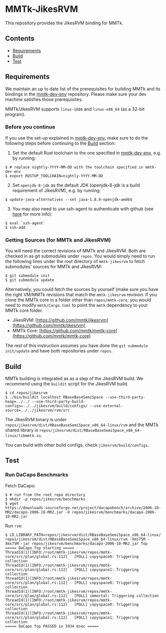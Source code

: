 # MMTk-JikesRVM  
  
This repository provides the JikesRVM binding for MMTk.
  
## Contents

* [Requirements](#requirements)
* [Build](#build)
* [Test](#test)
  
## Requirements
  
We maintain an up to date list of the prerequisites for building MMTk and its bindings in the [mmtk-dev-env](https://github.com/mmtk/mmtk-dev-env) repository.
Please make sure your dev machine satisfies those prerequisites.

MMTk/JikesRVM supports `linux-i686` and `linux-x86_64` (as a 32-bit program).
  
### Before you continue

If you use the set-up explained in [mmtk-dev-env](https://github.com/mmtk/mmtk-dev-env), make sure to do the following steps before continuing to the [Build](#build) section:

1. Set the default Rust toolchain to the one specified in [mmtk-dev-env](https://github.com/mmtk/mmtk-dev-env), e.g. by running:

```console
$ # replace nightly-YYYY-MM-DD with the toolchain specified in mmtk-dev-env
$ export RUSTUP_TOOLCHAIN=nightly-YYYY-MM-DD
```

2. Set `openjdk-8-jdk` as the default JDK (openjdk-8-jdk is a build requirement of JikesRVM), e.g. by running:

```console
$ update-java-alternatives --set java-1.8.0-openjdk-amd64
```

3. You may also need to use ssh-agent to authenticate with github (see [here](https://github.com/rust-lang/cargo/issues/3487) for more info):

```console
$ eval `ssh-agent`
$ ssh-add
```

### Getting Sources (for MMTk and JikesRVM)

You will need the correct revisions of MMTk and JikesRVM.
Both are checked in as git submodules under `repos`.
You would simply need to run the following lines under the root directory of `mmtk-jikesrvm` to fetch submodules' sources for MMTk and JikesRVM:

```console
$ git submodule init
$ git submodule update
```

Alternatively, you could fetch the sources by yourself (make sure you have the right VM/MMTk revisions that match the `mmtk-jikesrvm` revision.
If you clone the MMTk core in a folder other than `repos/mmtk-core`, you would need to modify `mmtk/Cargo.toml` to point the `mmtk` dependency to your MMTk core folder.

* JikesRVM: [https://github.com/mmtk/jikesrvm](https://github.com/mmtk/jikesrvm)
* MMTk Core: [https://github.com/mmtk/mmtk-core](https://github.com/mmtk/mmtk-core)

The rest of this instruction assumes you have done the `git submodule init/update` and have both repositories under `repos`.

## Build

MMTk building is integrated as as a step of the JikesRVM build.
We recommend using the `buildit` script for the JikesRVM build.

```console
$ cd repos/jikesrvm
$ ./bin/buildit localhost RBaseBaseSemiSpace --use-third-party-heap=../../ --use-third-party-build-configs=../../jikesrvm/build/configs/ --use-external-source=../../jikesrvm/rvm/src
```

The JikesRVM binary is under `repos/jikesrvm/dist/RBaseBaseSemiSpace_x86_64-linux/rvm` and the MMTk shared library is `repos/jikesrvm/dist/RBaseBaseSemiSpace_x86_64-linux/libmmtk.so`.

You can build with other build configs, check `jikesrvm/build/configs`.

## Test

### Run DaCapo Benchmarks

Fetch DaCapo:

```console
$ # run from the root repo directory
$ mkdir -p repos/jikesrvm/benchmarks
$ wget https://downloads.sourceforge.net/project/dacapobench/archive/2006-10-MR2/dacapo-2006-10-MR2.jar -O repos/jikesrvm/benchmarks/dacapo-2006-10-MR2.jar
```

Run `rvm`:

```console
$ LD_LIBRARY_PATH=repos/jikesrvm/dist/RBaseBaseSemiSpace_x86_64-linux/ repos/jikesrvm/dist/RBaseBaseSemiSpace_x86_64-linux/rvm -Xms75M -Xmx75M -jar repos/jikesrvm/benchmarks/dacapo-2006-10-MR2.jar fop
===== DaCapo fop starting =====
ThreadId(1)[INFO:/root/mmtk-jikesrvm/repos/mmtk-core/src/plan/global.rs:112]   [POLL] copyspace0: Triggering collection
ThreadId(1)[INFO:/root/mmtk-jikesrvm/repos/mmtk-core/src/plan/global.rs:112]   [POLL] copyspace1: Triggering collection
ThreadId(1)[INFO:/root/mmtk-jikesrvm/repos/mmtk-core/src/plan/global.rs:112]   [POLL] copyspace0: Triggering collection
ThreadId(1)[INFO:/root/mmtk-jikesrvm/repos/mmtk-core/src/plan/global.rs:112]   [POLL] immortal: Triggering collection
ThreadId(1)[INFO:/root/mmtk-jikesrvm/repos/mmtk-core/src/plan/global.rs:112]   [POLL] copyspace0: Triggering collection
ThreadId(1)[INFO:/root/mmtk-jikesrvm/repos/mmtk-core/src/plan/global.rs:112]   [POLL] copyspace1: Triggering collection
===== DaCapo fop PASSED in 3934 msec =====
```
